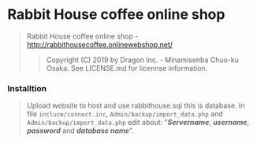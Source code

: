 # Rabbit House coffee online shop

>Rabbit House coffee online shop - http://rabbithousecoffee.onlinewebshop.net/
>>Copyright (C) 2019 by Dragon Inc. - Minamisenba Chuo-ku Osaka.
>>See LICENSE.md for licennse information.

### Installtion
>Upload website to host and use rabbithouse.sql this is database.
>In file `incluce/connect.inc`, `Admin/backup/import_data.php` and `Admin/backup/import_data.php` edit about: "***Servername***, ***username***, ***password*** and ***database name***".
